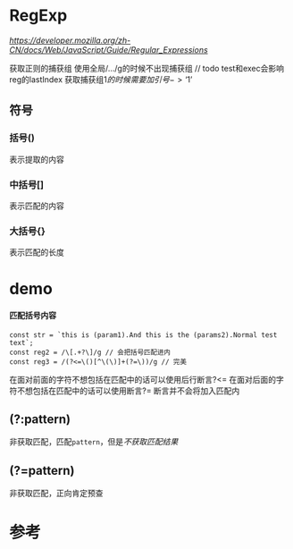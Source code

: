 # RegExp
 *https://developer.mozilla.org/zh-CN/docs/Web/JavaScript/Guide/Regular_Expressions*

获取正则的捕获组
使用全局/.../g的时候不出现捕获组
// todo 
test和exec会影响reg的lastIndex
获取捕获组$1的时候需要加引号->‘$1’

## 符号
### 括号()
表示提取的内容
### 中括号[]
表示匹配的内容
### 大括号{}
表示匹配的长度

# demo
#### 匹配括号内容
```
const str = `this is (param1).And this is the (params2).Normal test text`;
const reg2 = /\[.+?\]/g // 会把括号匹配进内
const reg3 = /(?<=\()[^\(\)]+(?=\))/g // 完美 
```
在面对前面的字符不想包括在匹配中的话可以使用后行断言?<=
在面对后面的字符不想包括在匹配中的话可以使用断言?=
断言并不会将加入匹配内

## (?:pattern)
非获取匹配，匹配`pattern`，但是*不获取匹配结果*
## (?=pattern)
非获取匹配，正向肯定预查


# 参考
[](https://www.cnblogs.com/allen2333/p/9835654.html)
